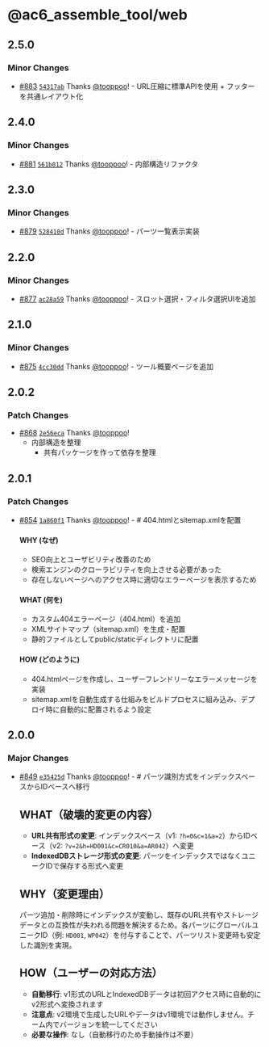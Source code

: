 # @ac6_assemble_tool/web

## 2.5.0
### Minor Changes



- [#883](https://github.com/tooppoo/ac6_assemble_tool/pull/883) [`54317ab`](https://github.com/tooppoo/ac6_assemble_tool/commit/54317ab6eb6eabc41dd3e6f8f083bfd93f552c8f) Thanks [@tooppoo](https://github.com/tooppoo)! - URL圧縮に標準APIを使用 + フッターを共通レイアウト化

## 2.4.0

### Minor Changes

- [#881](https://github.com/tooppoo/ac6_assemble_tool/pull/881) [`561b012`](https://github.com/tooppoo/ac6_assemble_tool/commit/561b012da3f8ee6affd3c25b367b54543584d430) Thanks [@tooppoo](https://github.com/tooppoo)! - 内部構造リファクタ

## 2.3.0

### Minor Changes

- [#879](https://github.com/tooppoo/ac6_assemble_tool/pull/879) [`528410d`](https://github.com/tooppoo/ac6_assemble_tool/commit/528410d7f6d24b763b098d3347a9c7a7dde7bb54) Thanks [@tooppoo](https://github.com/tooppoo)! - パーツ一覧表示実装

## 2.2.0

### Minor Changes

- [#877](https://github.com/tooppoo/ac6_assemble_tool/pull/877) [`ac28a59`](https://github.com/tooppoo/ac6_assemble_tool/commit/ac28a5964ae1380734bd87c043bd5347dfe7e479) Thanks [@tooppoo](https://github.com/tooppoo)! - スロット選択・フィルタ選択UIを追加

## 2.1.0

### Minor Changes

- [#875](https://github.com/tooppoo/ac6_assemble_tool/pull/875) [`4cc30dd`](https://github.com/tooppoo/ac6_assemble_tool/commit/4cc30ddd5431ad0b3e6ce81ba7ea31d602aa30a8) Thanks [@tooppoo](https://github.com/tooppoo)! - ツール概要ページを追加

## 2.0.2

### Patch Changes

- [#868](https://github.com/tooppoo/ac6_assemble_tool/pull/868) [`2e56eca`](https://github.com/tooppoo/ac6_assemble_tool/commit/2e56eca12ed43cb8fd86fcab687ea37975238c6b) Thanks [@tooppoo](https://github.com/tooppoo)!
  - 内部構造を整理
    - 共有パッケージを作って依存を整理

## 2.0.1

### Patch Changes

- [#854](https://github.com/tooppoo/ac6_assemble_tool/pull/854) [`1a860f1`](https://github.com/tooppoo/ac6_assemble_tool/commit/1a860f1bc8d7504976e5bf80224bc8757337bdb4) Thanks [@tooppoo](https://github.com/tooppoo)! - # 404.htmlとsitemap.xmlを配置

  #### WHY (なぜ)
  - SEO向上とユーザビリティ改善のため
  - 検索エンジンのクローラビリティを向上させる必要があった
  - 存在しないページへのアクセス時に適切なエラーページを表示するため

  #### WHAT (何を)
  - カスタム404エラーページ（404.html）を追加
  - XMLサイトマップ（sitemap.xml）を生成・配置
  - 静的ファイルとしてpublic/staticディレクトリに配置

  #### HOW (どのように)
  - 404.htmlページを作成し、ユーザーフレンドリーなエラーメッセージを実装
  - sitemap.xmlを自動生成する仕組みをビルドプロセスに組み込み、デプロイ時に自動的に配置されるよう設定

## 2.0.0

### Major Changes

- [#849](https://github.com/tooppoo/ac6_assemble_tool/pull/849) [`e35425d`](https://github.com/tooppoo/ac6_assemble_tool/commit/e35425d0214a148fbd2dfedf33395bab940ea948) Thanks [@tooppoo](https://github.com/tooppoo)! - # パーツ識別方式をインデックスベースからIDベースへ移行

  ## WHAT（破壊的変更の内容）
  - **URL共有形式の変更**: インデックスベース（v1: `?h=0&c=1&a=2`）からIDベース（v2: `?v=2&h=HD001&c=CR010&a=AR042`）へ変更
  - **IndexedDBストレージ形式の変更**: パーツをインデックスではなくユニークIDで保存する形式へ変更

  ## WHY（変更理由）

  パーツ追加・削除時にインデックスが変動し、既存のURL共有やストレージデータとの互換性が失われる問題を解決するため。各パーツにグローバルユニークID（例: `HD001`, `WP042`）を付与することで、パーツリスト変更時も安定した識別を実現。

  ## HOW（ユーザーの対応方法）
  - **自動移行**: v1形式のURLとIndexedDBデータは初回アクセス時に自動的にv2形式へ変換されます
  - **注意点**: v2環境で生成したURLやデータはv1環境では動作しません。チーム内でバージョンを統一してください
  - **必要な操作**: なし（自動移行のため手動操作は不要）
